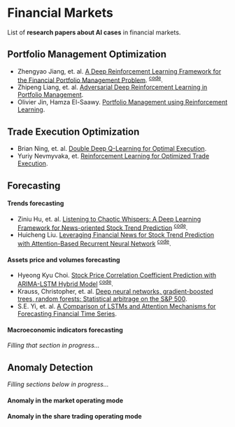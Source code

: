 # Financial Markets
List of __research papers about AI cases__ in financial markets.

## Portfolio Management Optimization
- Zhengyao Jiang, et. al. [A Deep Reinforcement Learning Framework for the Financial Portfolio Management Problem](https://arxiv.org/pdf/1706.10059.pdf).
 <sup>[code](https://paperswithcode.com/paper/a-deep-reinforcement-learning-framework-for)</sup>.
- Zhipeng Liang, et. al. [Adversarial Deep Reinforcement Learning in Portfolio Management](https://arxiv.org/pdf/1808.09940.pdf).
- Olivier Jin, Hamza El-Saawy. [Portfolio Management using Reinforcement Learning](http://cs229.stanford.edu/proj2016/report/JinElSaawy-PortfolioManagementusingReinforcementLearning-report.pdf).

## Trade Execution Optimization
- Brian Ning, et. al. [Double Deep Q-Learning for Optimal Execution](https://arxiv.org/pdf/1812.06600.pdf).
- Yuriy Nevmyvaka, et. [Reinforcement Learning for Optimized Trade Execution](https://www.seas.upenn.edu/~mkearns/papers/rlexec.pdf).

## Forecasting
#### Trends forecasting
- Ziniu Hu, et. al. [Listening to Chaotic Whispers: A Deep Learning Framework for News-oriented Stock Trend Prediction](https://arxiv.org/pdf/1712.02136v3.pdf) <sup>[code](https://paperswithcode.com/paper/listening-to-chaotic-whispers-a-deep-learning)</sup>.
- Huicheng Liu. [Leveraging Financial News for Stock Trend Prediction with Attention-Based Recurrent Neural Network](https://arxiv.org/pdf/1811.06173v1.pdf) <sup>[code](https://paperswithcode.com/paper/leveraging-financial-news-for-stock-trend)</sup>.
#### Assets price and volumes forecasting
- Hyeong Kyu Choi. [Stock Price Correlation Coefficient Prediction with ARIMA-LSTM Hybrid Model](https://arxiv.org/pdf/1808.01560v5.pdf) <sup>[code](https://paperswithcode.com/paper/stock-price-correlation-coefficient)</sup>.
- Krauss, Christopher, et. al. [Deep neural networks, gradient-boosted trees, random forests: Statistical arbitrage on the S&P 500](https://www.econstor.eu/bitstream/10419/130166/1/856307327.pdf).
- S.E. Yi, et. al. [A Comparison of LSTMs and Attention Mechanisms for Forecasting Financial Time Series](https://arxiv.org/pdf/1812.07699.pdf).
#### Macroeconomic indicators forecasting
_Filling that section in progress..._

## Anomaly Detection
_Filling sections below in progress..._
#### Anomaly in the market operating mode
#### Anomaly in the share trading operating mode
